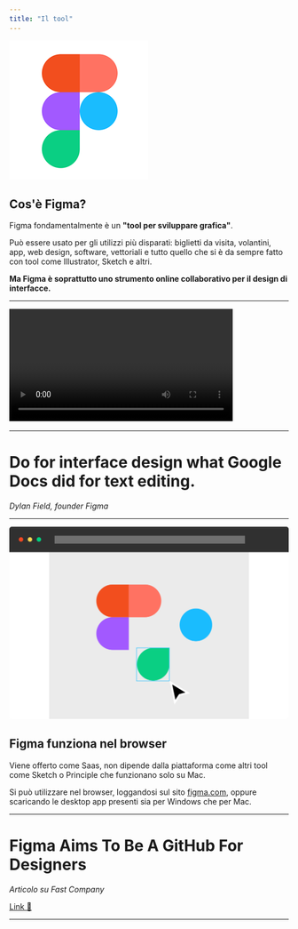 ```yaml
---
title: "Il tool"
---
```

![white label](./assets/figma-logo.png)

## Cos'è Figma?

Figma fondamentalmente è un **"tool per sviluppare grafica"**.

Può essere usato per gli utilizzi più disparati: biglietti da visita, volantini, app, web design, software, vettoriali e tutto quello che si è da sempre fatto con tool come Illustrator, Sketch e altri.

**Ma Figma è soprattutto uno strumento online collaborativo per il design di interfacce.**

---

<div class="box-shadow">

<video controls width="80%">
    <source src="./Hero_Animation_60fps.mp4" type="video/mp4">
    Sorry, your browser doesn't support embedded videos.
</video>

</div>

---

# Do for interface design what Google Docs did for text editing.
<cite>Dylan Field, founder Figma</cite>

---

<div class="row">
<div class="col-6 box-shadow">

![white label](./assets/figma-2.svg)

</div>
<div class="col-6 text-left align-self-center">

## Figma funziona nel browser

Viene offerto come Saas, non dipende dalla piattaforma come altri tool come Sketch o Principle che funzionano solo su Mac.

Si può utilizzare nel browser, loggandosi sul sito [figma.com](https://www.figma.com), oppure scaricando le desktop app presenti sia per Windows che per Mac.


</div>
</div>

---

# Figma Aims To Be A GitHub For Designers
<cite>Articolo su Fast Company</cite>

[Link 🔗](https://www.fastcompany.com/3054382/figma-aims-to-be-a-github-for-designers)

---
